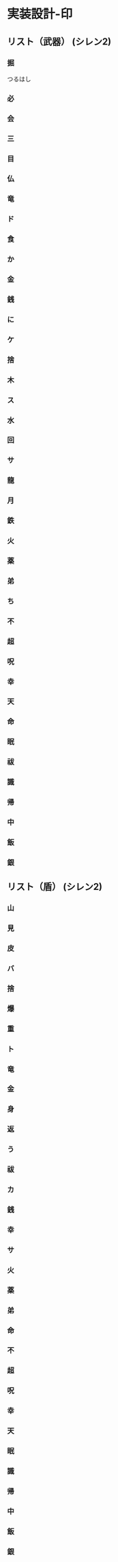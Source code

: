 ﻿実装設計-印
==========


リスト（武器） (シレン2)
----------

### 掘
つるはし

### 必

### 会

### 三

### 目

### 仏

### 竜

### ド

### 食

### か

### 金

### 銭

### に

### ケ

### 捨

### 木

### ス

### 水

### 回

### サ

### 龍

### 月

### 鉄

### 火

### 薬

### 弟

### ち

### 不

### 超

### 呪

### 幸

### 天

### 命

### 眠

### 祓

### 識

### 帰

### 中

### 飯

### 銀


リスト（盾） (シレン2)
----------

### 山

### 見

### 皮

### バ

### 捨

### 爆

### 重

### ト

### 竜

### 金

### 身

### 返

### う

### 祓

### カ

### 銭

### 幸

### サ

### 火

### 薬

### 弟

### 命

### 不

### 超

### 呪

### 幸

### 天

### 眠

### 識

### 帰

### 中

### 飯

### 銀



